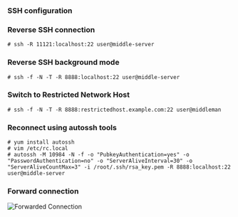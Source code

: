### SSH configuration

### Reverse SSH connection 

```
# ssh -R 11121:localhost:22 user@middle-server
```

### Reverse SSH background mode
```
# ssh -f -N -T -R 8888:localhost:22 user@middle-server
```

### Switch to Restricted Network Host
```
# ssh -f -N -T -R 8888:restrictedhost.example.com:22 user@middleman
```

### Reconnect using autossh tools
```
# yum install autossh 
# vim /etc/rc.local
# autossh -M 10984 -N -f -o "PubkeyAuthentication=yes" -o "PasswordAuthentication=no" -o "ServerAliveInterval=30" -o "ServerAliveCountMax=3" -i /root/.ssh/rsa_key.pem -R 8888:localhost:22 user@middle-server 
```

### Forward connection
![Forwarded Connection](https://i.stack.imgur.com/a28N8.png)
